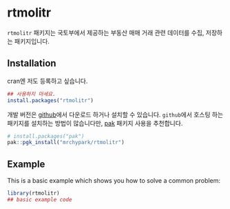
<!-- README.md is generated from README.Rmd. Please edit that file -->

# rtmolitr

<!-- badges: start -->

<!-- badges: end -->

`rtmolitr` 패키지는 국토부에서 제공하는 부동산 매매 거래 관련 데이터를 수집, 저장하는 패키지입니다.

## Installation

cran엔 저도 등록하고 싶습니다.

``` r
## 사용하지 마세요.
install.packages("rtmolitr")
```

개발 버전은 [github](https://www.github.com/mrchypark/rtmolitr)에서 다운로드 하거나
설치할 수 있습니다. `github`에서 호스팅 하는 패키지를 설치하는 방법이 많습니다만,
[pak](https://github.com/r-lib/pak) 패키지 사용을 추천합니다.

``` r
# install.packages("pak")
pak::pgk_install("mrchypark/rtmolitr")
```

## Example

This is a basic example which shows you how to solve a common problem:

``` r
library(rtmolitr)
## basic example code
```
